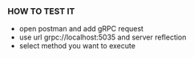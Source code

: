 ### HOW TO TEST IT

- open postman and add gRPC request
- use url grpc://localhost:5035 and server reflection
- select method you want to execute